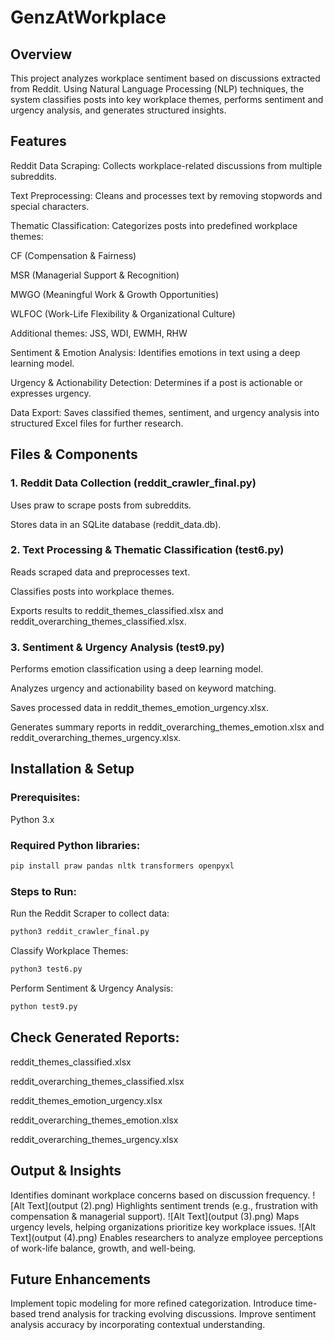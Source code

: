 # GenzAtWorkplace

## Overview

This project analyzes workplace sentiment based on discussions extracted from Reddit. Using Natural Language Processing (NLP) techniques, the system classifies posts into key workplace themes, performs sentiment and urgency analysis, and generates structured insights.

## Features

Reddit Data Scraping: Collects workplace-related discussions from multiple subreddits.

Text Preprocessing: Cleans and processes text by removing stopwords and special characters.

Thematic Classification: Categorizes posts into predefined workplace themes:

CF (Compensation & Fairness)

MSR (Managerial Support & Recognition)

MWGO (Meaningful Work & Growth Opportunities)

WLFOC (Work-Life Flexibility & Organizational Culture)

Additional themes: JSS, WDI, EWMH, RHW

Sentiment & Emotion Analysis: Identifies emotions in text using a deep learning model.

Urgency & Actionability Detection: Determines if a post is actionable or expresses urgency.

Data Export: Saves classified themes, sentiment, and urgency analysis into structured Excel files for further research.

## Files & Components

### 1. Reddit Data Collection (reddit_crawler_final.py)

Uses praw to scrape posts from subreddits.

Stores data in an SQLite database (reddit_data.db).

### 2. Text Processing & Thematic Classification (test6.py)

Reads scraped data and preprocesses text.

Classifies posts into workplace themes.

Exports results to reddit_themes_classified.xlsx and reddit_overarching_themes_classified.xlsx.

### 3. Sentiment & Urgency Analysis (test9.py)

Performs emotion classification using a deep learning model.

Analyzes urgency and actionability based on keyword matching.

Saves processed data in reddit_themes_emotion_urgency.xlsx.

Generates summary reports in reddit_overarching_themes_emotion.xlsx and reddit_overarching_themes_urgency.xlsx.

## Installation & Setup

### Prerequisites:
Python 3.x

### Required Python libraries:
```bash
pip install praw pandas nltk transformers openpyxl
```

### Steps to Run:

Run the Reddit Scraper to collect data:
```bash
python3 reddit_crawler_final.py
```

Classify Workplace Themes:
```bash
python3 test6.py
```

Perform Sentiment & Urgency Analysis:
```bash
python test9.py
```

## Check Generated Reports:

reddit_themes_classified.xlsx

reddit_overarching_themes_classified.xlsx

reddit_themes_emotion_urgency.xlsx

reddit_overarching_themes_emotion.xlsx

reddit_overarching_themes_urgency.xlsx

## Output & Insights

Identifies dominant workplace concerns based on discussion frequency.
![Alt Text](output (2).png)
Highlights sentiment trends (e.g., frustration with compensation & managerial support).
![Alt Text](output (3).png)
Maps urgency levels, helping organizations prioritize key workplace issues.
![Alt Text](output (4).png)
Enables researchers to analyze employee perceptions of work-life balance, growth, and well-being.

## Future Enhancements

Implement topic modeling for more refined categorization.
Introduce time-based trend analysis for tracking evolving discussions.
Improve sentiment analysis accuracy by incorporating contextual understanding.

